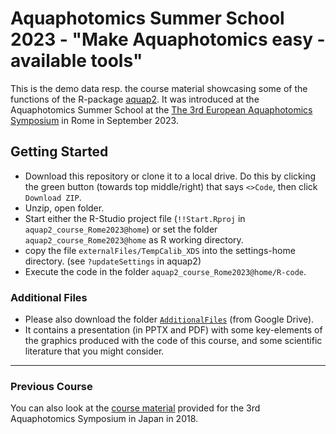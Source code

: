 # Aquaphotomics Summer School 2023 - "Make Aquaphotomics easy - available tools"

This is the demo data resp. the course material showcasing some of the functions of the R-package [aquap2](https://github.com/bpollner/aquap2).
It was introduced at the Aquaphotomics Summer School at the [The 3rd European Aquaphotomics Symposium](https://www.3aec.sisnir.org/) in Rome in September 2023.

## Getting Started
* Download this repository or clone it to a local drive. Do this by clicking the green button (towards top middle/right) that says `<>Code`, then click `Download ZIP`.
* Unzip, open folder.
* Start either the R-Studio project file (`!!Start.Rproj` in `aquap2_course_Rome2023@home`) or set the folder `aquap2_course_Rome2023@home` as R working directory. 
* copy the file `externalFiles/TempCalib_XDS` into the settings-home directory. (see `?updateSettings` in aquap2) 
* Execute the code in the folder `aquap2_course_Rome2023@home/R-code`.

### Additional Files
* Please also download the folder [`AdditionalFiles`](https://drive.google.com/drive/folders/1-GfbGGCTuo_fLOw9lbnr6byBMifuUM6q?usp=sharing) (from Google Drive).
* It contains a presentation (in PPTX and PDF) with some key-elements of the graphics produced with the code of this course, and some scientific literature that you might consider.

---

### Previous Course
You can also look at the [course material]((https://github.com/bpollner/aquap2_courseMaterial)) provided for the 3rd Aquaphotomics Symposium in Japan in 2018.